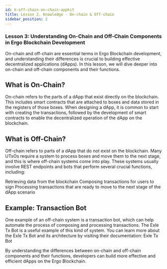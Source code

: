 ```yaml
---
id: k-off-chain-on-chain-appkit
title: Lesson 2. Knowledge - On-chain & Off-chain
sidebar_position: 2
---
```


### Lesson 3: Understanding On-Chain and Off-Chain Components in Ergo Blockchain Development

On-chain and off-chain are essential terms in Ergo Blockchain development, and understanding their differences is crucial to building effective decentralized applications (dApps). In this lesson, we will dive deeper into on-chain and off-chain components and their functions.

## What is On-Chain?

On-chain refers to the parts of a dApp that exist directly on the blockchain. This includes smart contracts that are attached to boxes and data stored in the registers of those boxes. When designing a dApp, it is common to start with creating the transactions, followed by the development of smart contracts to enable the decentralized operation of the dApp on the blockchain.

## What is Off-Chain?

Off-chain refers to parts of a dApp that do not exist on the blockchain. Many UTxOs require a system to process boxes and move them to the next stage, and this is where off-chain systems come into play. These systems usually involve REST endpoints and bots that perform several crucial functions, including:

Retrieving data from the blockchain
Composing transactions for users to sign
Processing transactions that are ready to move to the next stage of the dApp scenario

## Example: Transaction Bot

One example of an off-chain system is a transaction bot, which can help automate the process of composing and processing transactions. The Exle Tx Bot is a useful example of this kind of system. You can learn more about the Exle Tx Bot and its architecture by visiting their documentation: Exle Tx Bot

By understanding the differences between on-chain and off-chain components and their functions, developers can build more effective and efficient dApps on the Ergo Blockchain.
